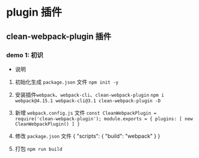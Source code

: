 # plugin 插件

## clean-webpack-plugin 插件

### demo 1: 初识
  * 说明

  1. 初始化生成 `package.json` 文件
    ```
      npm init -y
    ```

  2. 安装插件`webpack`、`webpack-cli`、`clean-webpack-plugin`
    ```
      npm i webpack@4.15.1 webpack-cli@3.1 clean-webpack-plugin -D
    ```
    
  3. 新增 `webpack.config.js` 文件
    ```
      const CleanWebpackPlugin = require('clean-webpack-plugin');
      module.exports = {
        plugins: [
          new CleanWebpackPlugin()
        ]
      }
    ```

  4. 修改 `package.json` 文件
    {
      "scripts": {
        "build": "webpack"
      }
    }  

  5. 打包
    ```
      npm run build
    ```



